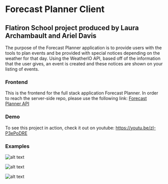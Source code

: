 # Forecast Planner Client


## Flatiron School project produced by Laura Archambault and Ariel Davis

The purpose of the Forecast Planner application is to provide users with the tools to plan events and be provided with special notices depending on the weather for that day. Using the WeatherIO API, based off of the information that the user gives, an event is created and these notices are shown on your listing of events.

### Frontend

This is the frontend for the full stack application Forecast Planner. In order to reach the server-side repo, please use the following link:
[Forecast Planner API](https://github.com/arieldavis22/forecast_planner_api)

### Demo

To see this project in action, check it out on youtube: https://youtu.be/zI-P3ePoDRE

### Examples

![alt text](https://i.imgur.com/SDR0pTd.png "Ex1")

![alt text](https://i.imgur.com/1Mrp55O.png "Ex2")

![alt text](https://i.imgur.com/aVcabLb.png "Ex3")
